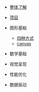 - [整体了解](/src/0100/0110/0101.md)
- [项目](/src/0100/0110/0104.md)

- 图形基础
  - [四种方式](/src/0100/0110/0102.md)
  - [canvas](/src/0100/0110/0103.md)

- 数学基础
- 视觉呈现
- 性能优化
- 数据驱动